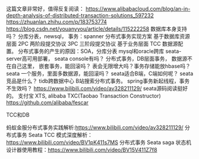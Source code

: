 这篇文章非常好，值得反复阅读：
https://www.alibabacloud.com/blog/an-in-depth-analysis-of-distributed-transaction-solutions_597232
https://zhuanlan.zhihu.com/p/183753774
https://blog.csdn.net/youanyyou/article/details/115222258
数据库本身支持吗？
分库分表，newsql， 事务：spanner
分布式事务实现方案
基于数据库资源层面
2PC 两阶段提交协议
3PC 三阶段提交协议
基于业务层面
TCC
数据源配置。
分布式事务的产生的原因：SOA，分库分表
mysql和oracle跨库
seata-server高可用部署，
seata console有吗？
分布式事务，DB层面事务，
数据源不在自己这里，
嵌套事务，能回滚吗？
表会无限增大吗？事务存储能放hbase吗？
seata 一个服务，里面多数据源，能回滚吗？
seata适合B端，C端如何呢？
seata竞品是什么？
tidb跨数据中心
B站搜索分布式事务。
spring事务新起线程，事务不生效吗？
https://www.bilibili.com/video/av328211129/
seata源码阅读挺好的。
支付宝  XTS, alibaba TXC(Taobao Transaction Constructor)
https://github.com/alibaba/fescar

TCC和DB

蚂蚁金服分布式事务实践解析:https://www.bilibili.com/video/av328211129/
分布式事务 Seata TCC 模式深度解析：https://www.bilibili.com/video/BV1pK411s7MS
分布式事务 Seata saga 状态机设计器使用教程：https://www.bilibili.com/video/BV15V411Z7f8

